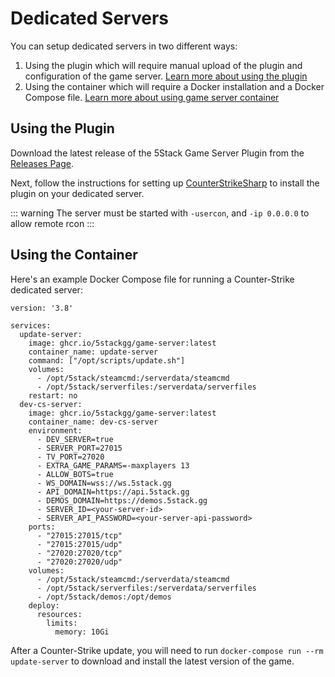 # Dedicated Servers

You can setup dedicated servers in two different ways:

1. Using the plugin which will require manual upload of the plugin and configuration of the game server. [Learn more about using the plugin](#using-the-plugin)
2. Using the container which will require a Docker installation and a Docker Compose file. [Learn more about using game server container](#using-the-container)

## Using the Plugin

Download the latest release of the 5Stack Game Server Plugin from the [Releases Page](https://github.com/5stackgg/game-server/releases).

Next, follow the instructions for setting up [CounterStrikeSharp](https://docs.cssharp.dev/docs/guides/getting-started.html) to install the plugin on your dedicated server.

::: warning
The server must be started with `-usercon`, and `-ip 0.0.0.0` to allow remote rcon
:::

## Using the Container

Here's an example Docker Compose file for running a Counter-Strike dedicated server:

```
version: '3.8'

services:
  update-server:
    image: ghcr.io/5stackgg/game-server:latest
    container_name: update-server
    command: ["/opt/scripts/update.sh"]
    volumes:
      - /opt/5stack/steamcmd:/serverdata/steamcmd
      - /opt/5stack/serverfiles:/serverdata/serverfiles
    restart: no
  dev-cs-server:
    image: ghcr.io/5stackgg/game-server:latest
    container_name: dev-cs-server
    environment:
      - DEV_SERVER=true
      - SERVER_PORT=27015
      - TV_PORT=27020
      - EXTRA_GAME_PARAMS=-maxplayers 13
      - ALLOW_BOTS=true
      - WS_DOMAIN=wss://ws.5stack.gg
      - API_DOMAIN=https://api.5stack.gg
      - DEMOS_DOMAIN=https://demos.5stack.gg
      - SERVER_ID=<your-server-id>
      - SERVER_API_PASSWORD=<your-server-api-password>
    ports:
      - "27015:27015/tcp"
      - "27015:27015/udp"
      - "27020:27020/tcp"
      - "27020:27020/udp"
    volumes:
      - /opt/5stack/steamcmd:/serverdata/steamcmd
      - /opt/5stack/serverfiles:/serverdata/serverfiles
      - /opt/5stack/demos:/opt/demos
    deploy:
      resources:
        limits:
          memory: 10Gi
```

After a Counter-Strike update, you will need to run `docker-compose run --rm update-server` to download and install the latest version of the game.
